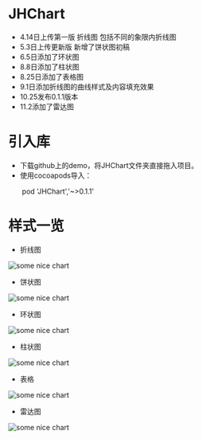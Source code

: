 # JHChart
- 4.14日上传第一版  折线图 包括不同的象限内折线图
- 5.3日上传更新版  新增了饼状图初稿
- 6.5日添加了环状图
- 8.8日添加了柱状图
- 8.25日添加了表格图
- 9.1日添加折线图的曲线样式及内容填充效果
- 10.25发布0.1.1版本
- 11.2添加了雷达图

# 引入库
- 下载github上的demo，将JHChart文件夹直接拖入项目。
- 使用cocoapods导入：
    
        pod 'JHChart','~>0.1.1'
# 样式一览
- 折线图

![some nice chart](https://raw.githubusercontent.com/China131/JHChart/master/JHChartDemo/GIFResource/lines.png) 


- 饼状图

![some nice chart](https://raw.githubusercontent.com/China131/JHChart/master/JHChartDemo/GIFResource/pie1.png) 

- 环状图

![some nice chart](https://raw.githubusercontent.com/China131/JHChart/master/JHChartDemo/GIFResource/huan1.png) 

- 柱状图

![some nice chart](https://raw.githubusercontent.com/China131/JHChart/master/JHChartDemo/GIFResource/zhu1.png) 

- 表格

![some nice chart](https://raw.githubusercontent.com/China131/JHChart/master/JHChartDemo/GIFResource/table1.png) 

- 雷达图

![some nice chart](https://raw.githubusercontent.com/China131/JHChart/master/JHChartDemo/GIFResource/雷达图demo.png) 
